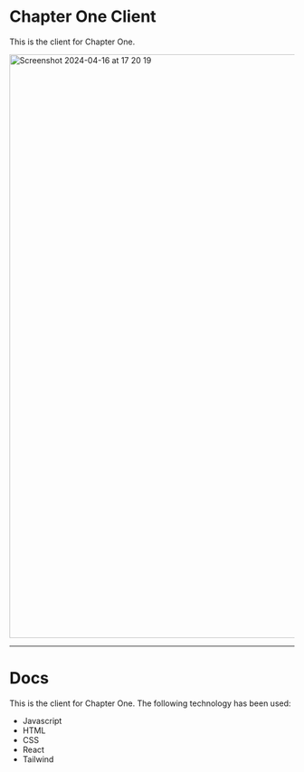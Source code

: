 # Chapter One Client

This is the client for Chapter One.

<img width="1033" alt="Screenshot 2024-04-16 at 17 20 19" src="https://github.com/codeyarduk/chapter-one-client/assets/123392630/be5302a6-46b2-4f65-8462-802a1c5122ab">

___

# Docs

This is the client for Chapter One. The following technology has been used:

- Javascript
- HTML
- CSS
- React
- Tailwind
